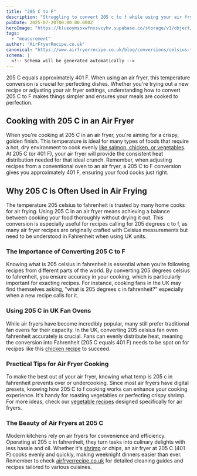 ```yaml
---
title: "205 C to F"
description: "Struggling to convert 205 c to f while using your air fryer? Look no further! We break down this conversion and provide handy tips for using different temperatures when cooking delicious air fryer dishes."
pubDate: 2025-07-20T00:00:00.000Z
heroImage: "https://klueoymssxwfnxsvcyhv.supabase.co/storage/v1/object/public/Shmucket/205-c-to-f.png"
tags:
  - "measurement"
author: "AirFryerRecipe.co.uk"
canonical: "https://www.airfryerrecipe.co.uk/blog/conversions/celsius-to-fahrenheit/205-c-to-f"
schema: |
  <!-- Schema will be generated automatically -->
---
```


<p id="">205 C equals approximately 401 F. When using an air fryer, this temperature conversion is crucial for perfecting dishes. Whether you're trying out a new recipe or adjusting your air fryer settings, understanding how to convert 205 C to F makes things simpler and ensures your meals are cooked to perfection.</p><h2 id="">Cooking with 205 C in an Air Fryer</h2><p id="">When you're cooking at 205 C in an air fryer, you're aiming for a crispy, golden finish. This temperature is ideal for many types of foods that require a hot, dry environment to cook evenly <a href="https://www.airfryerrecipe.co.uk/air-fryer-conversion-chart" id="">like salmon, chicken, or vegetables</a>. At 205 C (or 401 F), your air fryer will provide the consistent heat distribution needed for that ideal crunch. Remember, when adjusting recipes from a conventional oven to an air fryer, a 205 C to F conversion gives you approximately 401 F, ensuring your food cooks just right.</p><h2 id="">Why 205 C is Often Used in Air Frying</h2><p id="">The temperature 205 celsius to fahrenheit is trusted by many home cooks for air frying. Using 205 C in an air fryer means achieving a balance between cooking your food thoroughly without drying it out. This conversion is especially useful for recipes calling for 205 degrees c to f, as many air fryer recipes are originally crafted with Celsius measurements but need to be understood in Fahrenheit when using UK units.</p><h3 id="">The Importance of Converting 205 C to F</h3><p id="">Knowing what is 205 celsius in fahrenheit is essential when you’re following recipes from different parts of the world. By converting 205 degrees celsius to fahrenheit, you ensure accuracy in your cooking, which is particularly important for exacting recipes. For instance, cooking fans in the UK may find themselves asking, "what is 205 degrees c in fahrenheit?" especially when a new recipe calls for it.</p><h3 id="">Using 205 C in UK Fan Ovens</h3><p id="">While air fryers have become incredibly popular, many still prefer traditional fan ovens for their capacity. In the UK, converting 205 celsius fan oven fahrenheit accurately is crucial. Fans can evenly distribute heat, meaning the conversion into Fahrenheit (205 C equals 401 F) needs to be spot on for recipes like this <a href="https://www.airfryerrecipe.co.uk/recipes" id="">chicken recipe</a> to succeed.</p><h3 id="">Practical Tips for Air Fryer Cooking</h3><p id="">To make the best out of your air fryer, knowing what temp is 205 c in fahrenheit prevents over or undercooking. Since most air fryers have digital presets, knowing how 205 C to f cooking works can enhance your cooking experience. It's handy for roasting vegetables or perfecting crispy shrimp. For more ideas, check our <a href="https://www.airfryerrecipe.co.uk/recipe-category/vegetables" id="">vegetable recipes</a> designed specifically for air fryers.</p><h3 id="">The Beauty of Air Fryers at 205 C</h3><p id="">Modern kitchens rely on air fryers for convenience and efficiency. Operating at 205 c in fahrenheit, they turn tasks into culinary delights with less hassle and oil. Whether it's <a href="https://www.airfryerrecipe.co.uk/recipe-category/shrimp" id="">shrimp</a> or chips, an air fryer at 205 C (401 F) cooks evenly and quickly, making weeknight dinners easier than ever. Remember to check <a href="https://www.airfryerrecipe.co.uk/" id="">airfryerrecipe.co.uk</a> for detailed cleaning guides and recipes tailored to various cuisines.</p>
